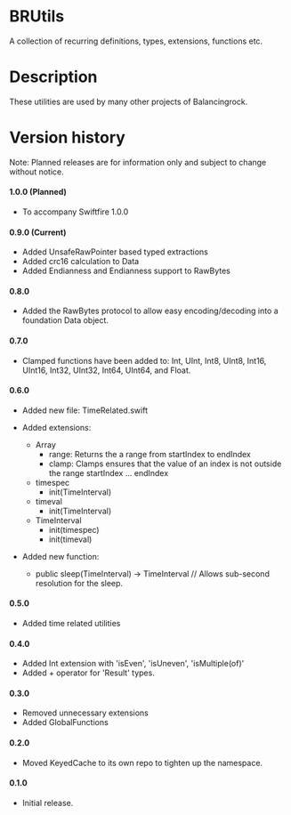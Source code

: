 # BRUtils
A collection of recurring definitions, types, extensions, functions etc.

# Description
These utilities are used by many other projects of Balancingrock.

# Version history

Note: Planned releases are for information only and subject to change without notice.

#### 1.0.0 (Planned)

- To accompany Swiftfire 1.0.0

#### 0.9.0 (Current)

- Added UnsafeRawPointer based typed extractions
- Added crc16 calculation to Data
- Added Endianness and Endianness support to RawBytes

#### 0.8.0

- Added the RawBytes protocol to allow easy encoding/decoding into a foundation Data object.

#### 0.7.0

- Clamped functions have been added to: Int, UInt, Int8, UInt8, Int16, UInt16, Int32, UInt32, Int64, UInt64, and Float.

#### 0.6.0

- Added new file: TimeRelated.swift

- Added extensions:
	- Array
		- range: Returns the a range from startIndex to endIndex
		- clamp: Clamps ensures that the value of an index is not outside the range startIndex ... endIndex
	- timespec
		- init(TimeInterval)
	- timeval
		- init(TimeInterval)
	- TimeInterval
		- init(timespec)
		- init(timeval)

- Added new function:
	- public sleep(TimeInterval) -> TimeInterval // Allows sub-second resolution for the sleep.
	
#### 0.5.0

- Added time related utilities

#### 0.4.0

- Added Int extension with 'isEven', 'isUneven', 'isMultiple(of)'
- Added + operator for 'Result' types.

#### 0.3.0

- Removed unnecessary extensions
- Added GlobalFunctions

#### 0.2.0

- Moved KeyedCache to its own repo to tighten up the namespace.

#### 0.1.0

- Initial release.